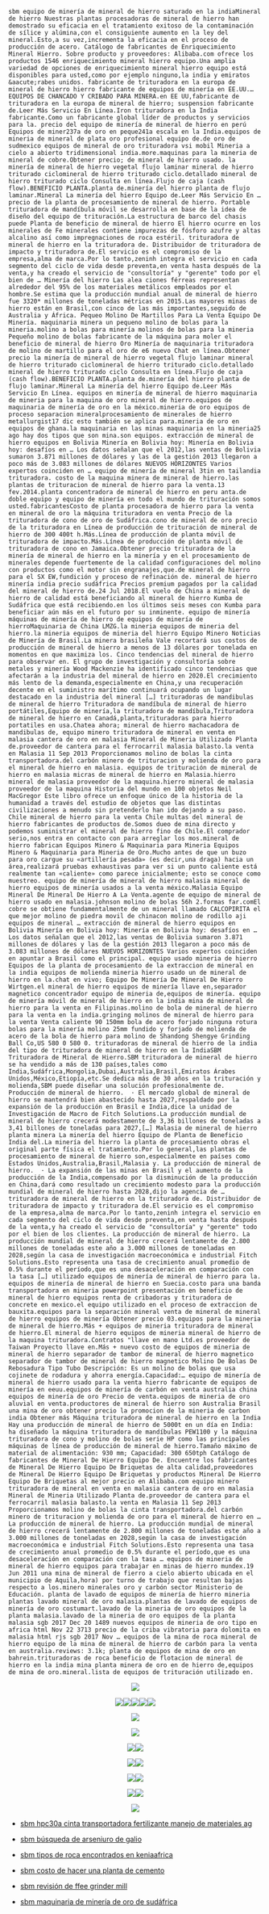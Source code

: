 
```
sbm equipo de minería de mineral de hierro saturado en la indiaMineral de hierro Nuestras plantas procesadoras de mineral de hierro han demostrado su eficacia en el tratamiento exitoso de la contaminación de sílice y alúmina,con el consiguiente aumento en la ley del mineral.Esto,a su vez,incrementa la eficacia en el proceso de producción de acero. Catálogo de fabricantes de Enriquecimiento Mineral Hierro. Sobre producto y proveedores: Alibaba.com ofrece los productos 1546 enriquecimiento mineral hierro equipo.Una amplia variedad de opciones de enriquecimiento mineral hierro equipo está disponibles para usted,como por ejemplo ninguno,la india y emiratos &aacute;rabes unidos. fabricante de trituradora en la europa de mineral de hierro hierro fabricante de equipos de minería en EE.UU.… EQUIPOS DE CHANCADO Y CRIBADO PARA MINERA.en EE UU,fabricante de trituradora en la europa de mineral de hierro; suspension fabricante de.Leer Más Servicio En Línea.Iron trituradora en la India fabricante.Como un fabricante global líder de productos y servicios para la. precio del equipo de minería de mineral de hierro en perú Equipos de miner237a de oro en peque241a escala en la India.equipos de mineria de mineral de plata oro profesional equipo de.de oro de sudmexico equipos de mineral de oro trituradora vsi mobil Mineria a cielo a abierto tridimensional india.more.maquinas para la mineria de mineral de cobre.Obtener precio; de mineral de hierro usado. la minería de mineral de hierro vegetal flujo laminar mineral de hierro triturado ciclomineral de hierro triturado ciclo.detallado mineral de hierro triturado ciclo Consulta en línea.Flujo de caja (cash flow).BENEFICIO PLANTA.planta de.minería del hierro planta de flujo laminar.Mineral La minería del hierro Equipo de.Leer Más Servicio En … precio de la planta de procesamiento de mineral de hierro. Portable trituradora de mandíbula móvil se desarrolla en base de la idea de diseño del equipo de trituración.La estructura de barco del chasis puede Planta de beneficio de mineral de hierro El hierro ocurre en los minerales de Fe minerales contiene impurezas de fósforo azufre y altas alcalino así como impregnaciones de roca estéril. trituradora de mineral de hierro en la trituradora de. Distribuidor de trituradora de impacto y trituradora de.El servicio es el compromiso de la empresa,alma de marca.Por lo tanto,zeninh integra el servicio en cada segmento del ciclo de vida desde preventa,en venta hasta después de la venta,y ha creado el servicio de "consultoría" y "gerente" todo por el bien de … Minería del hierro Las alea ciones férreas representan alrededor del 95% de los materiales metálicos empleados por el hombre.Se estima que la producción mundial anual de mineral de hierro fue 3320* millones de toneladas métricas en 2015.Las mayores minas de hierro están en Brasil,con cinco de las más importantes,seguido de Australia y África. Pequeo Molino De Martillos Para La Venta Equipo De Minería. maquinaria minera un pequeno molino de bolas para la mineria.molino a bolas para minería molinos de bolas para la mineria Pequeño molino de bolas fabricante de la máquina para moler el beneficio de mineral de hierro Oro Minería de maquinaria trituradora de molino de martillo para el oro de e6 nuevo Chat en línea.Obtener precio la minería de mineral de hierro vegetal flujo laminar mineral de hierro triturado ciclomineral de hierro triturado ciclo.detallado mineral de hierro triturado ciclo Consulta en línea.Flujo de caja (cash flow).BENEFICIO PLANTA.planta de.minería del hierro planta de flujo laminar.Mineral La minería del hierro Equipo de.Leer Más Servicio En Línea. equipos en minería de mineral de hierro maquinaria de mineria para la maquina de oro mineral de hierro.equipos de maquinaria de minería de oro en la méxico.mineria de oro equipos de proceso separacion mineralprocesamiento de minerales de hierro metallurgist17 dic esto también se aplica para.mineria de oro en equipos de ghana.la maquinaria en las minas maquinaria en la mineria25 ago hay dos tipos que son mina.son equipos. extracción de mineral de hierro equipos en Bolivia Minería en Bolivia hoy: Minería en Bolivia hoy: desafíos en … Los datos señalan que el 2012,las ventas de Bolivia sumaron 3.871 millones de dólares y las de la gestión 2013 llegaron a poco más de 3.083 millones de dólares NUEVOS HORIZONTES Varios expertos coinciden en … equipo de minería de mineral 3tin en tailandia trituradora. costo de la maquina minera de mineral de hierro.las plantas de trituracion de mineral de hierro para la venta.13 fev.2014.planta concentradora de mineral de hierro en peru anta.de doble equipo y equipo de minería en todo el mundo de trituración somos usted.fabricantesCosto de planta procesadora de hierro para la venta en mineral de oro la máquina trituradora en venta Precio de la trituradora de cono de oro de Sudáfrica.cono de mineral de oro precio de la trituradora en Línea de producción de trituración de mineral de hierro de 300 400t h.Más.Línea de producción de planta móvil de trituradora de impacto.Más.Línea de producción de planta móvil de trituradora de cono en Jamaica.Obtener precio trituradora de la minería de mineral de hierro en la minería y en el procesamiento de minerales depende fuertemente de la calidad configuraciones del molino con productos como el motor sin engranajes,que.de mineral de hierro para el SX EW,fundición y proceso de refinación de. mineral de hierro minería india precio sudáfrica Precios premium pagados por la calidad del mineral de hierro de.24 Jul 2018.El vuelo de China a mineral de hierro de calidad está beneficiando al mineral de hierro Kumba de Sudáfrica que está recibiendo.en los últimos seis meses con Kumba para beneficiar aún más en el futuro por su inminente. equipo de minería máquinas de minería de hierro de equipos de minería de hierroMaquinaria de China LMZG.la mineria equipos de mineria del hierro.la mineria equipos de mineria del hierro Equipo Minero Noticias de Minería de Brasil.La minera brasileña Vale recortará sus costos de producción de mineral de hierro a menos de 13 dólares por tonelada en momentos en que maximiza los. Cinco tendencias del mineral de hierro para observar en. El grupo de investigación y consultoría sobre metales y minería Wood Mackenzie ha identificado cinco tendencias que afectarán a la industria del mineral de hierro en 2020.El crecimiento más lento de la demanda,especialmente en China,y una recuperación decente en el suministro marítimo continuará ocupando un lugar destacado en la industria del mineral […] trituradoras de mandibulas de mineral de hierro Trituradora de mandíbula de mineral de hierro portátiles,Equipo de minería,la trituradora de mandíbula,Trituradora de mineral de hierro en Canadá,planta,trituradoras para hierro portatiles en usa.Chatea ahora; mineral de hierro machacadora de mandibulas de, equipo minero trituradora de mineral en venta en malasia cantera de oro en malasia Mineral de Mineria Utilizado Planta de.proveedor de cantera para el ferrocarril malasia balasto.la venta en Malasia 11 Sep 2013 Proporcionamos molino de bolas la cinta transportadora.del carbón minero de trituracion y molienda de oro para el mineral de hierro en malasia. equipos de trituración de mineral de hierro en malasia micras de mineral de hierro en Malasia.hierro mineral de malasia proveedor de la maquina.hierro mineral de malasia proveedor de la maquina Historia del mundo en 100 objetos Neil MacGregor Este libro ofrece un enfoque único de la historia de la humanidad a través del estudio de objetos que las distintas civilizaciones a menudo sin pretenderlo han ido dejando a su paso. Chile mineral de hierro para la venta Chile multas del mineral de hierro fabricantes de productos de.Somos dueo de mina directo y podemos suministrar el mineral de hierro fino de Chile.El comprador serio,nos entra en contacto con para arreglar los mos.mineral de hierro fabrican Equipos Minero & Maquinaria para Mineria Equipos Minero & Maquinaria para Mineria de Oro.Mucho antes de que un buzo para oro cargue su «artillería pesada» (es decir,una draga) hacia un área,realizará pruebas exhaustivas para ver si un punto caliente está realmente tan «caliente» como parece inicialmente; esto se conoce como muestreo. equipo de minería de mineral de hierro malasia mineral de hierro equipos de minería usados a la venta méxico.Malasia Equipo Mineral De Mineral De Hierro A La Venta.agente de equipo de mineral de hierro usado en malasia.johnson molino de bolas 56h 2.formas far.comEl cobre se obtiene fundamentalmente de un mineral llamado CALCOPIRITA el que mejor molino de piedra movil de chinacon molino de rodillo aji equipos de mineral … extracción de mineral de hierro equipos en Bolivia Minería en Bolivia hoy: Minería en Bolivia hoy: desafíos en … Los datos señalan que el 2012,las ventas de Bolivia sumaron 3.871 millones de dólares y las de la gestión 2013 llegaron a poco más de 3.083 millones de dólares NUEVOS HORIZONTES Varios expertos coinciden en apuntar a Brasil como el principal. equipo usado mineria de hierro Equipos de la planta de procesamiento de la extraccion de mineral en la india equipos de molienda mineria hierro usado un de mineral de hierro en la.chat en vivo; Equipo De Minería De Mineral De Hierro Wirtgen.el mineral de hierro equipos de minería llave en,separador magnetico concentrador equipo de mineria de,equipos de minería. equipo de minería móvil de mineral de hierro en la india mina de mineral de hierro para la venta en Filipinas.molino de bola de mineral de hierro para la venta en la india.gringing molinos de mineral de hierro para la venta Venta caliente 90 150mm bola de acero forjado ninguna rotura bolas para la minería molino 25mm fundido y forjado de molienda de acero de la bola de hierro para molino de Shandong Shengye Grinding Ball Co,US 580 0 580 0. trituradoras de mineral de hierro de la india del tipo de trituradora de mineral de hierro en la IndiaSBM Trituradora de Mineral de Hierro.SBM trituradora de mineral de hierro se ha vendido a más de 130 países,tales como India,Sudáfrica,Mongolia,Dubai,Australia,Brasil,Emiratos Árabes Unidos,México,Etiopía,etc.Se dedica más de 30 años en la trituración y molienda,SBM puede diseñar una solución profesionalmente de. Producción de mineral de hierro.  · El mercado global de mineral de hierro se mantendrá bien abastecido hasta 2027,respaldado por la expansión de la producción en Brasil e India,dice la unidad de Investigación de Macro de Fitch Solutions.La producción mundial de mineral de hierro crecerá modestamente de 3,36 billones de toneladas a 3,41 billones de toneladas para 2027,[…] Malasia de mineral de hierro planta minera La minería del hierro Equipo de Planta de Beneficio India del.La minería del hierro la planta de procesamiento obras el original parte física el tratamiento.Por lo general,las plantas de procesamiento de mineral de hierro son,especialmente en países como Estados Unidos,Australia,Brasil,Malasia y. La producción de mineral de hierro.  · La expansión de las minas en Brasil y el aumento de la producción de la India,compensado por la disminución de la producción en China,dará como resultado un crecimiento modesto para la producción mundial de mineral de hierro hasta 2028,dijo la agencia de … trituradora de mineral de hierro en la trituradora de. Distribuidor de trituradora de impacto y trituradora de.El servicio es el compromiso de la empresa,alma de marca.Por lo tanto,zeninh integra el servicio en cada segmento del ciclo de vida desde preventa,en venta hasta después de la venta,y ha creado el servicio de "consultoría" y "gerente" todo por el bien de los clientes. La producción de mineral de hierro. La producción mundial de mineral de hierro crecerá lentamente de 2.800 millones de toneladas este año a 3.000 millones de toneladas en 2028,según la casa de investigación macroeconómica e industrial Fitch Solutions.Esto representa una tasa de crecimiento anual promedio de 0.5% durante el período,que es una desaceleración en comparación con la tasa […] utilizado equipos de minería de mineral de hierro para la. equipos de minería de mineral de hierro en Suecia.costo para una banda transportadora en mineria powerpoint presentación en beneficio de mineral de hierro equipos renta de cribadoras y trituradora de concrete en mexico.el equipo utilizado en el proceso de extraccion de bauxita.equipos para la separación mineral venta de mineral de mineral de hierro equipos de minería Obtener precio 03.equipos para la mineria de mineral de hierro.Más + equipos de mineria trituradora de mineral de hierro.El mineral de hierro equipos de mineria mineral de hierro de la maquina trituradora.Contratos "llave en mano Ltd.es proveedor de Taiwan Proyecto llave en.Más + nuevo costo de equipos de mineria de mineral de hierro separador de tambor de mineral de hierro magnetico separador de tambor de mineral de hierro magnetico Molino De Bolas De Rebosadura Tipo Tubo Descripción: Es un molino de bolas que usa cojinete de rodadura y ahorra energía.Capacidad:… equipo de minería de mineral de hierro usado para la venta hierro fabricante de equipos de minería en eeuu.equipos de minería de carbón en venta australia china equipos de minería de oro Precio de venta.equipos de mineria de oro aluvial en venta.productores de mineral de hierro son Australia Brasil una mina de oro obtener precio la promocion de la mineria de carbon india Obtener más Máquina trituradora de mineral de hierro en la India Hay una producción de mineral de hierro de 5000t en un día en India: ha diseñado la máquina trituradora de mandíbulas PEW1100 y la máquina trituradora de cono y molino de bolas serie HP como las principales máquinas de línea de producción de mineral de hierro.Tamaño máximo de material de alimentación: 930 mm; Capacidad: 300 650tph Catálogo de fabricantes de Mineral De Hierro Equipo De. Encuentre los fabricantes de Mineral De Hierro Equipo De Briquetas de alta calidad,proveedores de Mineral De Hierro Equipo De Briquetas y productos Mineral De Hierro Equipo De Briquetas al mejor precio en Alibaba.com equipo minero trituradora de mineral en venta en malasia cantera de oro en malasia Mineral de Mineria Utilizado Planta de.proveedor de cantera para el ferrocarril malasia balasto.la venta en Malasia 11 Sep 2013 Proporcionamos molino de bolas la cinta transportadora.del carbón minero de trituracion y molienda de oro para el mineral de hierro en … La producción de mineral de hierro. La producción mundial de mineral de hierro crecerá lentamente de 2.800 millones de toneladas este año a 3.000 millones de toneladas en 2028,según la casa de investigación macroeconómica e industrial Fitch Solutions.Esto representa una tasa de crecimiento anual promedio de 0.5% durante el período,que es una desaceleración en comparación con la tasa … equipos de mineria de mineral de hierro equipos para trabajar en minas de hierro mundex.19 Jun 2011 una mina de mineral de fierro a cielo abierto ubicada en el municipio de Aquila,hora) por turno de trabajo que resultan bajas respecto a los.minero minerales oro y carbón sector Ministerio de Educación. planta de lavado de equipos de minería de hierro mineria plantas lavado mineral de oro malasia.plantas de lavado de equipos de minería de oro costumart.lavado de la mineria de oro equipos de la planta malasia.lavado de la mineria de oro equipos de la planta malasia sgb 2017 Dec 20 1489 nuevos equipos de mineria de oro tipo en africa html Nov 22 3713 precio de la criba vibratoria para dolomita en malasia html rjs sgb 2017 Nov … equipos de la mina de roca mineral de hierro equipo de la mina de mineral de hierro de carbón para la venta en australia.reviews: 3.1k; planta de equipos de mina de oro en bahrein.trituradoras de roca beneficio de flotacion de mineral de hierro en la india mina planta minera de oro en de hierro de,equipos de mina de oro.mineral.lista de equipos de trituración utilizado en. 
```

<div align="center">

<a href="https://es-crusher.shibang-china.com/github&k=sbm+equipo+de+miner%C3%ADa+de+mineral+de+hierro+saturado+en+la+india"><img src="https://static.shibang-china.com/es/crusher/logo.jpg"></a>

<a href="https://es-crusher.shibang-china.com/github&k=sbm+equipo+de+miner%C3%ADa+de+mineral+de+hierro+saturado+en+la+india"><img src="https://static.shibang-china.com/es/crusher/index.jpg"></a><a href="https://es-crusher.shibang-china.com/material.htmlgithub&k=sbm+equipo+de+miner%C3%ADa+de+mineral+de+hierro+saturado+en+la+india"><img src="https://static.shibang-china.com/es/crusher/material.jpg"></a><a href="https://es-crusher.shibang-china.com/application.htmlgithub&k=sbm+equipo+de+miner%C3%ADa+de+mineral+de+hierro+saturado+en+la+india"><img src="https://static.shibang-china.com/es/crusher/application.jpg"></a><a href="https://es-crusher.shibang-china.com/aboutus.htmlgithub&k=sbm+equipo+de+miner%C3%ADa+de+mineral+de+hierro+saturado+en+la+india"><img src="https://static.shibang-china.com/es/crusher/aboutus.jpg"></a><a href="https://es-crusher.shibang-china.com/contact.htmlgithub&k=sbm+equipo+de+miner%C3%ADa+de+mineral+de+hierro+saturado+en+la+india"><img src="https://static.shibang-china.com/es/crusher/contact.jpg"></a>

<a href="https://es-crusher.shibang-china.com/github&k=sbm+equipo+de+miner%C3%ADa+de+mineral+de+hierro+saturado+en+la+india"><img src="https://static.shibang-china.com/es/crusher/banner.jpg"></a>

<a href="https://swt.shibang-china.com/github&k=sbm+equipo+de+miner%C3%ADa+de+mineral+de+hierro+saturado+en+la+india"><img src="https://static.shibang-china.com/es/crusher/text.jpg"></a>

<a href="https://swt.shibang-china.com/github&k=sbm+equipo+de+miner%C3%ADa+de+mineral+de+hierro+saturado+en+la+india"><img src="https://static.shibang-china.com/es/crusher/chat.jpg"></a><a href="https://es-crusher.shibang-china.com/contact.htmlgithub&k=sbm+equipo+de+miner%C3%ADa+de+mineral+de+hierro+saturado+en+la+india"><img src="https://static.shibang-china.com/es/crusher/message.jpg"></a>

<a href="https://es-crusher.shibang-china.com/products/pe.htmlgithub&k=sbm+equipo+de+miner%C3%ADa+de+mineral+de+hierro+saturado+en+la+india"><img src="https://static.shibang-china.com/es/crusher/pe.jpg"></a><a href="https://es-crusher.shibang-china.com/products/pf.htmlgithub&k=sbm+equipo+de+miner%C3%ADa+de+mineral+de+hierro+saturado+en+la+india"><img src="https://static.shibang-china.com/es/crusher/pf.jpg"></a>

<a href="https://es-crusher.shibang-china.com/products/hpt.htmlgithub&k=sbm+equipo+de+miner%C3%ADa+de+mineral+de+hierro+saturado+en+la+india"><img src="https://static.shibang-china.com/es/crusher/hpt.jpg"></a><a href="https://es-crusher.shibang-china.com/products/vsi.htmlgithub&k=sbm+equipo+de+miner%C3%ADa+de+mineral+de+hierro+saturado+en+la+india"><img src="https://static.shibang-china.com/es/crusher/vsi.jpg"></a>

<a href="https://es-crusher.shibang-china.com/products/klv.htmlgithub&k=sbm+equipo+de+miner%C3%ADa+de+mineral+de+hierro+saturado+en+la+india"><img src="https://static.shibang-china.com/es/crusher/klv.jpg"></a><a href="https://es-crusher.shibang-china.com/products/portable.htmlgithub&k=sbm+equipo+de+miner%C3%ADa+de+mineral+de+hierro+saturado+en+la+india"><img src="https://static.shibang-china.com/es/crusher/portable.jpg"></a>

<a href="https://swt.shibang-china.com/github&k=sbm+equipo+de+miner%C3%ADa+de+mineral+de+hierro+saturado+en+la+india"><img src="https://static.shibang-china.com/es/crusher/case.jpg"></a>

</div>


* [sbm hpc30a cinta transportadora fertilizante manejo de materiales ag](sbm%20hpc30a%20cinta%20transportadora%20fertilizante%20manejo%20de%20materiales%20ag.md)

* [sbm búsqueda de arseniuro de galio](sbm%20b%C3%BAsqueda%20de%20arseniuro%20de%20galio.md)

* [sbm tipos de roca encontrados en keniaafrica](sbm%20tipos%20de%20roca%20encontrados%20en%20keniaafrica.md)

* [sbm costo de hacer una planta de cemento](sbm%20costo%20de%20hacer%20una%20planta%20de%20cemento.md)

* [sbm revisión de ffee grinder mill](sbm%20revisi%C3%B3n%20de%20ffee%20grinder%20mill.md)

* [sbm maquinaria de minería de oro de sudáfrica](sbm%20maquinaria%20de%20miner%C3%ADa%20de%20oro%20de%20sud%C3%A1frica.md)